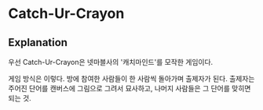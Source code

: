 # Catch-Ur-Crayon  

## Explanation

<p>우선 Catch-Ur-Crayon은 넷마블사의 '캐치마인드'를 모작한 게임이다.<p/>
<p>게임 방식은 이렇다. 방에 참여한 사람들이 한 사람씩 돌아가며 출제자가 된다. 출제자는 주어진 단어를 캔버스에 그림으로 그려서 묘사하고, 나머지 사람들은 그 단어를 맞히면 되는 것.<p/>



